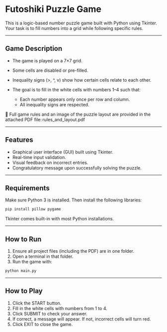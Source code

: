 
#  Futoshiki Puzzle Game

This is a logic-based number puzzle game built with Python using Tkinter. Your task is to fill numbers into a grid while following specific rules.

---

##  Game Description

* The game is played on a 7×7 grid.
* Some cells are disabled or pre-filled.
* Inequality signs (>, ^, v) show how certain cells relate to each other.
* The goal is to fill in the white cells with numbers 1–4 such that:

  * Each number appears only once per row and column.
  * All inequality signs are respected.

📄 Full game rules and an image of the puzzle layout are provided in the attached PDF file: rules\_and\_layout.pdf

---

##  Features

* Graphical user interface (GUI) built using Tkinter.
* Real-time input validation.
* Visual feedback on incorrect entries.
* Congratulatory message upon successfully solving the puzzle.

---

## Requirements

Make sure Python 3 is installed. Then install the following libraries:

```bash
pip install pillow pygame
```

Tkinter comes built-in with most Python installations.

---
## How to Run

1. Ensure all project files (including the PDF) are in one folder.
2. Open a terminal in that folder.
3. Run the game with:

```bash
python main.py
```

---
## How to Play

1. Click the START button.
2. Fill in the white cells with numbers from 1 to 4.
3. Click SUBMIT to check your answer.
4. If correct, a message will appear. If not, incorrect cells will turn red.
5. Click EXIT to close the game.

